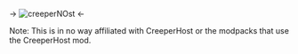 -> ![creeperNOst](https://github.com/darkevilmac/CreeperKiller/blob/master/Logo.png?raw=true) <-


Note: This is in no way affiliated with CreeperHost or the modpacks that use the CreeperHost mod.
